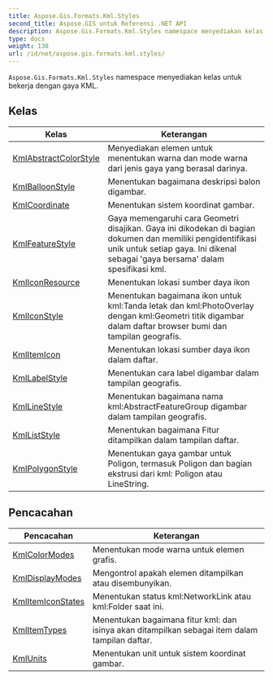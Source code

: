 ```yaml
---
title: Aspose.Gis.Formats.Kml.Styles
second_title: Aspose.GIS untuk Referensi .NET API
description: Aspose.Gis.Formats.Kml.Styles namespace menyediakan kelas untuk bekerja dengan gaya KML.
type: docs
weight: 130
url: /id/net/aspose.gis.formats.kml.styles/
---
```

`Aspose.Gis.Formats.Kml.Styles` namespace menyediakan kelas untuk bekerja dengan gaya KML.

## Kelas

| Kelas | Keterangan |
| --- | --- |
| [KmlAbstractColorStyle](./kmlabstractcolorstyle/) | Menyediakan elemen untuk menentukan warna dan mode warna dari jenis gaya yang berasal darinya. |
| [KmlBalloonStyle](./kmlballoonstyle/) | Menentukan bagaimana deskripsi balon digambar. |
| [KmlCoordinate](./kmlcoordinate/) | Menentukan sistem koordinat gambar. |
| [KmlFeatureStyle](./kmlfeaturestyle/) | Gaya memengaruhi cara Geometri disajikan. Gaya ini dikodekan di bagian dokumen dan memiliki pengidentifikasi unik untuk setiap gaya. Ini dikenal sebagai 'gaya bersama' dalam spesifikasi kml. |
| [KmlIconResource](./kmliconresource/) | Menentukan lokasi sumber daya ikon |
| [KmlIconStyle](./kmliconstyle/) | Menentukan bagaimana ikon untuk kml:Tanda letak dan kml:PhotoOverlay dengan kml:Geometri titik digambar dalam daftar browser bumi dan tampilan geografis. |
| [KmlItemIcon](./kmlitemicon/) | Menentukan lokasi sumber daya ikon dalam daftar. |
| [KmlLabelStyle](./kmllabelstyle/) | Menentukan cara label digambar dalam tampilan geografis. |
| [KmlLineStyle](./kmllinestyle/) | Menentukan bagaimana nama kml:AbstractFeatureGroup digambar dalam tampilan geografis. |
| [KmlListStyle](./kmlliststyle/) | Menentukan bagaimana Fitur ditampilkan dalam tampilan daftar. |
| [KmlPolygonStyle](./kmlpolygonstyle/) | Menentukan gaya gambar untuk Poligon, termasuk Poligon dan bagian ekstrusi dari kml: Poligon atau LineString. |
## Pencacahan

| Pencacahan | Keterangan |
| --- | --- |
| [KmlColorModes](./kmlcolormodes/) | Menentukan mode warna untuk elemen grafis. |
| [KmlDisplayModes](./kmldisplaymodes/) | Mengontrol apakah elemen ditampilkan atau disembunyikan. |
| [KmlItemIconStates](./kmlitemiconstates/) | Menentukan status kml:NetworkLink atau kml:Folder saat ini. |
| [KmlItemTypes](./kmlitemtypes/) | Menentukan bagaimana fitur kml: dan isinya akan ditampilkan sebagai item dalam tampilan daftar. |
| [KmlUnits](./kmlunits/) | Menentukan unit untuk sistem koordinat gambar. |



